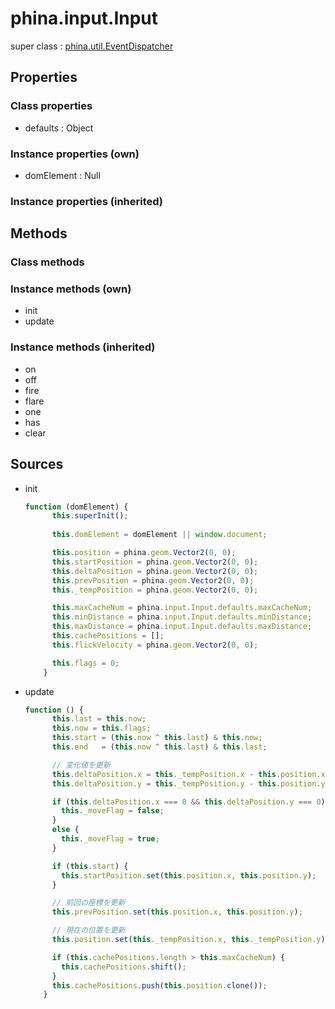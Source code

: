 # phina.input.Input

super class : [phina.util.EventDispatcher](phina.util.EventDispatcher.md)

## Properties

### Class properties

* defaults : Object

### Instance properties (own)

* domElement : Null

### Instance properties (inherited)


## Methods

### Class methods


### Instance methods (own)

* init
* update

### Instance methods (inherited)

* on
* off
* fire
* flare
* one
* has
* clear

## Sources

* init
  ```javascript
  function (domElement) {
        this.superInit();
        
        this.domElement = domElement || window.document;
  
        this.position = phina.geom.Vector2(0, 0);
        this.startPosition = phina.geom.Vector2(0, 0);
        this.deltaPosition = phina.geom.Vector2(0, 0);
        this.prevPosition = phina.geom.Vector2(0, 0);
        this._tempPosition = phina.geom.Vector2(0, 0);
  
        this.maxCacheNum = phina.input.Input.defaults.maxCacheNum;
        this.minDistance = phina.input.Input.defaults.minDistance;
        this.maxDistance = phina.input.Input.defaults.maxDistance;
        this.cachePositions = [];
        this.flickVelocity = phina.geom.Vector2(0, 0);
  
        this.flags = 0;
      }
  ```
* update
  ```javascript
  function () {
        this.last = this.now;
        this.now = this.flags;
        this.start = (this.now ^ this.last) & this.now;
        this.end   = (this.now ^ this.last) & this.last;
  
        // 変化値を更新
        this.deltaPosition.x = this._tempPosition.x - this.position.x;
        this.deltaPosition.y = this._tempPosition.y - this.position.y;
  
        if (this.deltaPosition.x === 0 && this.deltaPosition.y === 0) {
          this._moveFlag = false;
        }
        else {
          this._moveFlag = true;
        }
  
        if (this.start) {
          this.startPosition.set(this.position.x, this.position.y);
        }
  
        // 前回の座標を更新
        this.prevPosition.set(this.position.x, this.position.y);
  
        // 現在の位置を更新
        this.position.set(this._tempPosition.x, this._tempPosition.y);
  
        if (this.cachePositions.length > this.maxCacheNum) {
          this.cachePositions.shift();
        }
        this.cachePositions.push(this.position.clone());
      }
  ```

